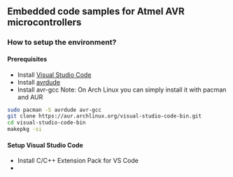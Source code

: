 ## Embedded code samples for Atmel AVR microcontrollers

### How to setup the environment?

#### Prerequisites
- Install [Visual Studio Code](https://code.visualstudio.com/)
- Install [avrdude](https://github.com/avrdudes/avrdude)
- Install avr-gcc
Note: On Arch Linux you can simply install it with pacman and AUR
```bash
sudo pacman -S avrdude avr-gcc
git clone https://aur.archlinux.org/visual-studio-code-bin.git
cd visual-studio-code-bin
makepkg -si
```


#### Setup Visual Studio Code
- Install C/C++ Extension Pack for VS Code
- 
